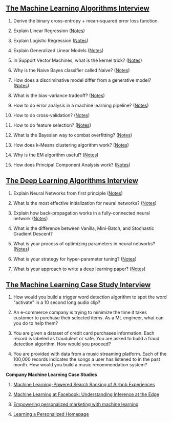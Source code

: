## [The Machine Learning Algorithms Interview](https://github.com/khanhnamle1994/cracking-the-data-science-interview/blob/master/Question-Bank/Workera/Machine-Learning-Algorithms-Interview.pdf)

1. Derive the binary cross-entropy + mean-squared error loss function.

2. Explain Linear Regression ([Notes](http://cs229.stanford.edu/notes-spring2019/cs229-notes1.pdf))

3. Explain Logistic Regression ([Notes](http://cs229.stanford.edu/notes-spring2019/cs229-notes1.pdf))

4. Explain Generalized Linear Models ([Notes](http://cs229.stanford.edu/notes-spring2019/cs229-notes1.pdf))

5. In Support Vector Machines, what is the kernel trick? ([Notes](http://cs229.stanford.edu/notes-spring2019/cs229-notes3.pdf))

6. Why is the Naive Bayes classifier called Naive? ([Notes](http://cs229.stanford.edu/notes-spring2019/cs229-notes2.pdf))

7. How does a discriminative model differ from a generative model? ([Notes](http://cs229.stanford.edu/notes-spring2019/cs229-notes2.pdf))

8. What is the bias-variance tradeoff? ([Notes](http://cs229.stanford.edu/section/error-analysis.pdf))

9. How to do error analysis in a machine learning pipeline? ([Notes](http://cs229.stanford.edu/section/error-analysis.pdf))

10. How to do cross-validation? ([Notes](http://cs229.stanford.edu/notes/cs229-notes5.pdf))

11. How to do feature selection? ([Notes](http://cs229.stanford.edu/notes/cs229-notes5.pdf))

12. What is the Bayesian way to combat overfitting? ([Notes](http://cs229.stanford.edu/notes/cs229-notes5.pdf))

13. How does k-Means clustering algorithm work? ([Notes](http://cs229.stanford.edu/notes-spring2019/cs229-notes7a.pdf))

14. Why is the EM algorithm useful? ([Notes](http://cs229.stanford.edu/notes-spring2019/cs229-notes7b.pdf))

15. How does Principal Component Analysis work? ([Notes](http://cs229.stanford.edu/notes-spring2019/cs229-notes10.pdf))

## [The Deep Learning Algorithms Interview](https://github.com/khanhnamle1994/cracking-the-data-science-interview/blob/master/Question-Bank/Workera/Deep-Learning-Algorithms-Interview.pdf)

1. Explain Neural Networks from first principle ([Notes](http://cs229.stanford.edu/notes-spring2019/cs229-notes-deep_learning.pdf))

2. What is the most effective initialization for neural networks? ([Notes](https://www.deeplearning.ai/ai-notes/initialization/index.html))

3. Explain how back-propagation works in a fully-connected neural network ([Notes](http://cs230.stanford.edu/section/3/))

4. What is the difference between Vanilla, Mini-Batch, and Stochastic Gradient Descent?

5. What is your process of optimizing parameters in neural networks? ([Notes](https://www.deeplearning.ai/ai-notes/optimization/))

6. What is your strategy for hyper-parameter tuning? ([Notes](http://cs230.stanford.edu/section/7/))

7. What is your approach to write a deep learning paper? ([Notes](http://cs230.stanford.edu/section/8/))

## [The Machine Learning Case Study Interview](https://github.com/khanhnamle1994/cracking-the-data-science-interview/blob/master/Question-Bank/Workera/Machine-Learning-Case-Study-Interview.pdf)

1. How would you build a trigger word detection algorithm to spot the word "activate" in a 10 second long audio clip?

2. An e-commerce company is trying to minimize the time it takes customer to purchase their selected items. As a ML engineer, what can you do to help them?

3. You are given a dataset of credit card purchases information. Each record is labeled as fraudulent or safe. You are asked to build a fraud detection algorithm. How would you proceed?

4. You are provided with data from a music streaming platform. Each of the 100,000 records indicates the songs a user has listened to in the past month. How would you build a music recommendation system?

**Company Machine Learning Case Studies**

1. [Machine Learning-Powered Search Ranking of Airbnb Experiences](https://medium.com/airbnb-engineering/machine-learning-powered-search-ranking-of-airbnb-experiences-110b4b1a0789)

2. [Machine Learning at Facebook: Understanding Inference at the Edge](https://research.fb.com/wp-content/uploads/2018/12/Machine-Learning-at-Facebook-Understanding-Inference-at-the-Edge.pdf)

3. [Empowering personalized marketing with machine learning](https://eng.lyft.com/empowering-personalized-marketing-with-machine-learning-fd36e6bdeca6)

4. [Learning a Personalized Homepage](https://netflixtechblog.com/learning-a-personalized-homepage-aa8ec670359a)
